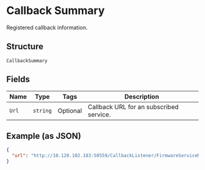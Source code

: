 
# Callback Summary

Registered callback information.

## Structure

`CallbackSummary`

## Fields

| Name | Type | Tags | Description |
|  --- | --- | --- | --- |
| `Url` | `string` | Optional | Callback URL for an subscribed service. |

## Example (as JSON)

```json
{
  "url": "http://10.120.102.183:50559/CallbackListener/FirmwareServiceMessages.asmx"
}
```

